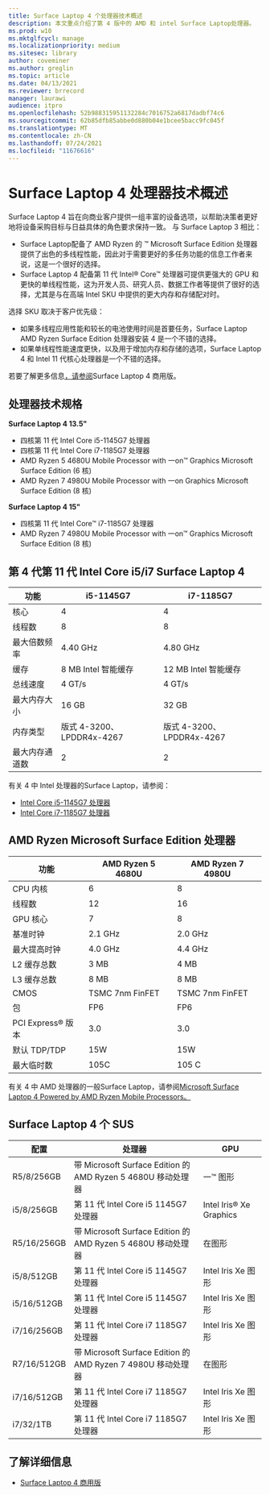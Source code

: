 ```yaml
---
title: Surface Laptop 4 个处理器技术概述
description: 本文重点介绍了第 4 版中的 AMD 和 intel Surface Laptop处理器。
ms.prod: w10
ms.mktglfcycl: manage
ms.localizationpriority: medium
ms.sitesec: library
author: coveminer
ms.author: greglin
ms.topic: article
ms.date: 04/13/2021
ms.reviewer: brrecord
manager: laurawi
audience: itpro
ms.openlocfilehash: 52b988315951132284c7016752a6817dadbf74c6
ms.sourcegitcommit: 62b85dfb85abbe0d880b04e1bcee5bacc9fc045f
ms.translationtype: MT
ms.contentlocale: zh-CN
ms.lasthandoff: 07/24/2021
ms.locfileid: "11676616"
---
```

# <a name="surface-laptop-4-processors-tech-overview"></a>Surface Laptop 4 处理器技术概述

Surface Laptop 4 旨在向商业客户提供一组丰富的设备选项，以帮助决策者更好地将设备采购目标与日益具体的角色要求保持一致。 与 Surface Laptop 3 相比：

- Surface Laptop配备了 AMD Ryzen 的 ™ Microsoft Surface Edition 处理器提供了出色的多线程性能，因此对于需要更好的多任务功能的信息工作者来说，这是一个很好的选择。
- Surface Laptop 4 配备第 11 代 Intel® Core™ 处理器可提供更强大的 GPU 和更快的单线程性能，这为开发人员、研究人员、数据工作者等提供了很好的选择，尤其是与在高端 Intel SKU 中提供的更大内存和存储配对时。

选择 SKU 取决于客户优先级：

- 如果多线程应用性能和较长的电池使用时间是首要任务，Surface Laptop AMD Ryzen Surface Edition 处理器安装 4 是一个不错的选择。
- 如果单线程性能速度更快，以及用于增加内存和存储的选项，Surface Laptop 4 和 Intel 11 代核心处理器是一个不错的选择。

若要了解更多信息[，请参阅](https://www.microsoft.com/surface/business/surface-laptop-4)Surface Laptop 4 商用版。

## <a name="processor-tech-specs"></a>处理器技术规格

**Surface Laptop 4 13.5"**

- 四核第 11 代 Intel Core i5-1145G7 处理器
- 四核第 11 代 Intel Core i7-1185G7 处理器
- AMD Ryzen 5 4680U Mobile Processor with 一on™ Graphics Microsoft Surface Edition (6 核) 
- AMD Ryzen 7 4980U Mobile Processor with 一on Graphics Microsoft Surface Edition (8 核) 

**Surface Laptop 4 15"**

- 四核第 11 代 Intel Core™ i7-1185G7 处理器
- AMD Ryzen 7 4980U Mobile Processor with 一on™ Graphics Microsoft Surface Edition (8 核) 

 

## <a name="11th-gen-intel-core-i5i7-in-surface-laptop-4"></a>第 4 代第 11 代 Intel Core i5/i7 Surface Laptop 4

| 功能                                    | i5-1145G7               | i7-1185G7               |
| ------------------------------------------ | ----------------------- | ----------------------- |
| 核心                                 | 4                       | 4                       |
| 线程数                               | 8                       | 8                       |
| 最大倍数频率                        | 4.40 GHz                | 4.80 GHz                |
| 缓存                                      | 8 MB Intel 智能缓存  | 12 MB Intel 智能缓存 |
| 总线速度                                  | 4 GT/s                  | 4 GT/s                  |
| 最大内存大小  | 16 GB                   | 32 GB                   |
| 内存类型                               | 版式 4-3200、LPDDR4x-4267 | 版式 4-3200、LPDDR4x-4267 |
| 最大内存通道数                   | 2                       | 2                       |


有关 4 中 Intel 处理器的Surface Laptop，请参阅：

- [Intel Core i5-1145G7 处理器](https://www.intel.com/content/www/us/en/products/sku/208660/intel-core-i51145g7-processor-8m-cache-up-to-4-40-ghz-with-ipu/specifications.html) 
- [Intel Core i7-1185G7 处理器](https://www.intel.com/content/www/us/en/products/sku/208664/intel-core-i71185g7-processor-12m-cache-up-to-4-80-ghz-with-ipu/specifications.html) 

## <a name="amd-ryzen-microsoft-surface-edition-processors"></a>AMD Ryzen Microsoft Surface Edition 处理器

| 功能              | AMD Ryzen 5 4680U | AMD Ryzen 7 4980U |
| -------------------- | ----------------- | ----------------- |
| CPU 内核            | 6                 | 8                 |
| 线程数              | 12                | 16                |
| GPU 核心            | 7                 | 8                 |
| 基准时钟           | 2.1 GHz           | 2.0 GHz           |
| 最大提高时钟      | 4.0 GHz           | 4.4 GHz           |
| L2 缓存总数       | 3 MB              | 4 MB              |
| L3 缓存总数       | 8 MB              | 8 MB              |
| CMOS                 | TSMC 7nm FinFET   | TSMC 7nm FinFET   |
| 包              | FP6               | FP6               |
| PCI Express® 版本 | 3.0               | 3.0               |
| 默认 TDP/TDP    | 15W               | 15W               |
| 最大临时数            | 105C              | 105 C             |

有关 4 中 AMD 处理器的一般Surface Laptop，请参阅[Microsoft Surface Laptop 4 Powered by AMD Ryzen Mobile Processors。](https://www.amd.com/processors/ryzen-surface-edition)

## <a name="surface-laptop-4-skus"></a>Surface Laptop 4 个 SUS

| 配置 | 处理器                                                         | GPU                    |
| ------------- | ----------------------------------------------------------------- | ---------------------- |
| R5/8/256GB    | 带 Microsoft Surface Edition 的 AMD Ryzen 5 4680U 移动处理器 | 一™ 图形       |
| i5/8/256GB    | 第 11 代 Intel Core i5 1145G7 处理器                          | Intel Iris® Xe Graphics |
| R5/16/256GB   | 带 Microsoft Surface Edition 的 AMD Ryzen 5 4680U 移动处理器 | 在图形        |
| i5/8/512GB    | 第 11 代 Intel Core i5 1145G7 处理器                           | Intel Iris Xe 图形 |
| i5/16/512GB   | 第 11 代 Intel Core i5 1145G7 处理器                           | Intel Iris Xe 图形 |
| i7/16/256GB   | 第 11 代 Intel Core i7 1185G7 处理器                           | Intel Iris Xe 图形 |
| R7/16/512GB   | 带 Microsoft Surface Edition 的 AMD Ryzen 7 4980U 移动处理器 | 在图形        |
| i7/16/512GB   | 第 11 代 Intel Core i7 1185G7 处理器                           | Intel Iris Xe 图形 |
| i7/32/1TB     | 第 11 代 Intel Core i7 1185G7 处理器                           | Intel Iris Xe 图形 |


## <a name="learn-more"></a>了解详细信息

- [Surface Laptop 4 商用版](https://www.microsoft.com/surface/business/surface-laptop-4)
